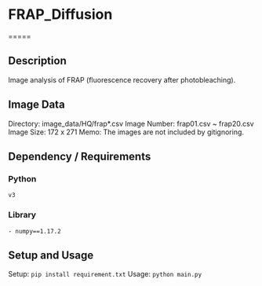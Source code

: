 # FRAP_Diffusion
=====
## Description
Image analysis of FRAP (fluorescence recovery after photobleaching).

## Image Data
Directory: image_data/HQ/frap*.csv
Image Number: frap01.csv ~ frap20.csv
Image Size: 172 x 271
Memo: The images are not included by gitignoring.

## Dependency / Requirements
### Python
`v3`

### Library
```
- numpy==1.17.2

```

## Setup and Usage
Setup: `pip install requirement.txt`
Usage: `python main.py`